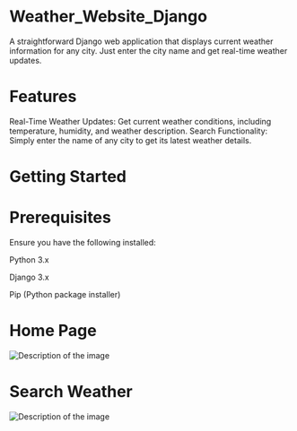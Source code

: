 # Weather_Website_Django
A straightforward Django web application that displays current weather information for any city. Just enter the city name and get real-time weather updates.
#  Features

Real-Time Weather Updates: Get current weather conditions, including temperature, humidity, and weather description.
Search Functionality: Simply enter the name of any city to get its latest weather details.

# Getting Started

# Prerequisites
Ensure you have the following installed:

Python 3.x

Django 3.x

Pip (Python package installer)

# Home Page

![Description of the image](https://drive.google.com/uc?export=view&id=1NldfXJY2Lpjb2uOR4N7rZkzrdAIcRIFW)


# Search Weather
![Description of the image](https://drive.google.com/file/d/1fU5zRgj6KionJEJIwowXNgF0oGQFuXOQ/view?usp=drive_link)


